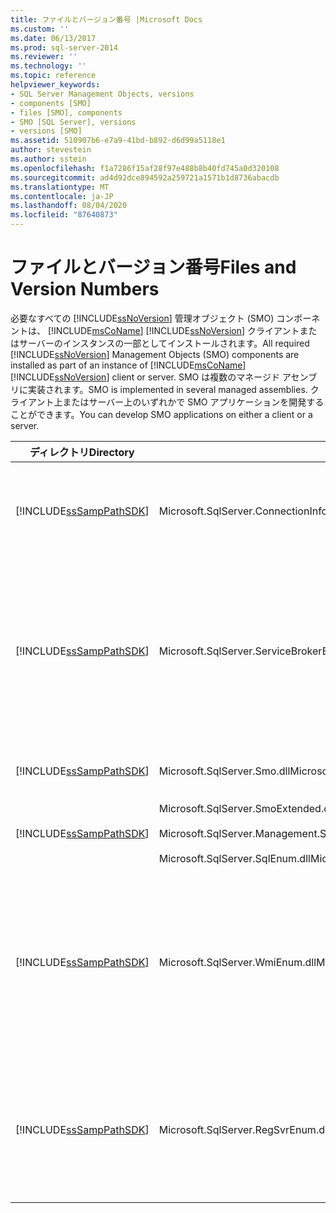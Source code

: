 ```yaml
---
title: ファイルとバージョン番号 |Microsoft Docs
ms.custom: ''
ms.date: 06/13/2017
ms.prod: sql-server-2014
ms.reviewer: ''
ms.technology: ''
ms.topic: reference
helpviewer_keywords:
- SQL Server Management Objects, versions
- components [SMO]
- files [SMO], components
- SMO [SQL Server], versions
- versions [SMO]
ms.assetid: 510907b6-e7a9-41bd-b892-d6d99a5118e1
author: stevestein
ms.author: sstein
ms.openlocfilehash: f1a7286f15af28f97e488b8b40fd745a0d320108
ms.sourcegitcommit: ad4d92dce894592a259721a1571b1d8736abacdb
ms.translationtype: MT
ms.contentlocale: ja-JP
ms.lasthandoff: 08/04/2020
ms.locfileid: "87640873"
---
```

# <a name="files-and-version-numbers"></a><span data-ttu-id="3cddb-102">ファイルとバージョン番号</span><span class="sxs-lookup"><span data-stu-id="3cddb-102">Files and Version Numbers</span></span>
  <span data-ttu-id="3cddb-103">必要なすべての [!INCLUDE[ssNoVersion](../../includes/ssnoversion-md.md)] 管理オブジェクト (SMO) コンポーネントは、 [!INCLUDE[msCoName](../../includes/msconame-md.md)] [!INCLUDE[ssNoVersion](../../includes/ssnoversion-md.md)] クライアントまたはサーバーのインスタンスの一部としてインストールされます。</span><span class="sxs-lookup"><span data-stu-id="3cddb-103">All required [!INCLUDE[ssNoVersion](../../includes/ssnoversion-md.md)] Management Objects (SMO) components are installed as part of an instance of [!INCLUDE[msCoName](../../includes/msconame-md.md)] [!INCLUDE[ssNoVersion](../../includes/ssnoversion-md.md)] client or server.</span></span> <span data-ttu-id="3cddb-104">SMO は複数のマネージド アセンブリに実装されます。</span><span class="sxs-lookup"><span data-stu-id="3cddb-104">SMO is implemented in several managed assemblies.</span></span> <span data-ttu-id="3cddb-105">クライアント上またはサーバー上のいずれかで SMO アプリケーションを開発することができます。</span><span class="sxs-lookup"><span data-stu-id="3cddb-105">You can develop SMO applications on either a client or a server.</span></span>  
  
|<span data-ttu-id="3cddb-106">ディレクトリ</span><span class="sxs-lookup"><span data-stu-id="3cddb-106">Directory</span></span>|<span data-ttu-id="3cddb-107">ファイル</span><span class="sxs-lookup"><span data-stu-id="3cddb-107">File</span></span>|<span data-ttu-id="3cddb-108">説明</span><span class="sxs-lookup"><span data-stu-id="3cddb-108">Description</span></span>|  
|---------------|----------|-----------------|  
|[!INCLUDE[ssSampPathSDK](../../includes/sssamppathsdk-md.md)]|<span data-ttu-id="3cddb-109">Microsoft.SqlServer.ConnectionInfo.dll</span><span class="sxs-lookup"><span data-stu-id="3cddb-109">Microsoft.SqlServer.ConnectionInfo.dll</span></span>|<span data-ttu-id="3cddb-110">[!INCLUDE[ssNoVersion](../../includes/ssnoversion-md.md)] のインスタンスへの接続のサポートが含まれています。</span><span class="sxs-lookup"><span data-stu-id="3cddb-110">Contains support for connecting to an instance of [!INCLUDE[ssNoVersion](../../includes/ssnoversion-md.md)].</span></span>|  
|[!INCLUDE[ssSampPathSDK](../../includes/sssamppathsdk-md.md)]|<span data-ttu-id="3cddb-111">Microsoft.SqlServer.ServiceBrokerEnum.dll</span><span class="sxs-lookup"><span data-stu-id="3cddb-111">Microsoft.SqlServer.ServiceBrokerEnum.dll</span></span>|<span data-ttu-id="3cddb-112">[!INCLUDE[msCoName](../../includes/msconame-md.md)] Service Broker のプログラミングのサポートが含まれています。</span><span class="sxs-lookup"><span data-stu-id="3cddb-112">Contains support for programming the [!INCLUDE[msCoName](../../includes/msconame-md.md)] Service Broker.</span></span> <span data-ttu-id="3cddb-113">Service Broker にアクセスするプログラムにのみ必要です。</span><span class="sxs-lookup"><span data-stu-id="3cddb-113">This is required only in programs that access the Service Broker.</span></span>|  
|[!INCLUDE[ssSampPathSDK](../../includes/sssamppathsdk-md.md)]|<span data-ttu-id="3cddb-114">Microsoft.SqlServer.Smo.dll</span><span class="sxs-lookup"><span data-stu-id="3cddb-114">Microsoft.SqlServer.Smo.dll</span></span>|<span data-ttu-id="3cddb-115">SMO クラスの大部分が含まれます。</span><span class="sxs-lookup"><span data-stu-id="3cddb-115">Contains the most of the SMO classes.</span></span>|  
|[!INCLUDE[ssSampPathSDK](../../includes/sssamppathsdk-md.md)]|<span data-ttu-id="3cddb-116">Microsoft.SqlServer.SmoExtended.dll</span><span class="sxs-lookup"><span data-stu-id="3cddb-116">Microsoft.SqlServer.SmoExtended.dll</span></span><br /><br /> <span data-ttu-id="3cddb-117">Microsoft.SqlServer.Management.Sdk.Sfc.dll</span><span class="sxs-lookup"><span data-stu-id="3cddb-117">Microsoft.SqlServer.Management.Sdk.Sfc.dll</span></span><br /><br /> <span data-ttu-id="3cddb-118">Microsoft.SqlServer.SqlEnum.dll</span><span class="sxs-lookup"><span data-stu-id="3cddb-118">Microsoft.SqlServer.SqlEnum.dll</span></span>|<span data-ttu-id="3cddb-119">SMO クラスのサポートが含まれています。</span><span class="sxs-lookup"><span data-stu-id="3cddb-119">Contains support for the SMO classes.</span></span>|  
|[!INCLUDE[ssSampPathSDK](../../includes/sssamppathsdk-md.md)]|<span data-ttu-id="3cddb-120">Microsoft.SqlServer.WmiEnum.dll</span><span class="sxs-lookup"><span data-stu-id="3cddb-120">Microsoft.SqlServer.WmiEnum.dll</span></span>|<span data-ttu-id="3cddb-121">Windows Management Instrumentation (WMI) プロバイダー クラスが含まれています。</span><span class="sxs-lookup"><span data-stu-id="3cddb-121">Contains the Windows Management Instrumentation (WMI) Provider classes.</span></span> <span data-ttu-id="3cddb-122">WMI プロバイダー クラスを使用するプログラムにのみ必要です。</span><span class="sxs-lookup"><span data-stu-id="3cddb-122">This is required only for programs that use the WMI Provider classes.</span></span>|  
|[!INCLUDE[ssSampPathSDK](../../includes/sssamppathsdk-md.md)]|<span data-ttu-id="3cddb-123">Microsoft.SqlServer.RegSvrEnum.dll</span><span class="sxs-lookup"><span data-stu-id="3cddb-123">Microsoft.SqlServer.RegSvrEnum.dll</span></span>|<span data-ttu-id="3cddb-124">登録済みサーバー クラスが含まれています。</span><span class="sxs-lookup"><span data-stu-id="3cddb-124">Contains the Registered Server classes.</span></span> <span data-ttu-id="3cddb-125">登録済みサーバー クラスを使用するプログラムにのみ必要です。</span><span class="sxs-lookup"><span data-stu-id="3cddb-125">This is required only for programs that use the Registered Server classes.</span></span>|  
  
  
